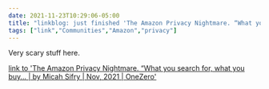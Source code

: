 ```yaml
---
date: 2021-11-23T10:29:06-05:00
title: "linkblog: just finished 'The Amazon Privacy Nightmare. “What you search for, what you buy… | by Micah Sifry | Nov, 2021 | OneZero'"
tags: ["link","Communities","Amazon","privacy"]
---
```

Very scary stuff here.
 
[link to 'The Amazon Privacy Nightmare. “What you search for, what you buy… | by Micah Sifry | Nov, 2021 | OneZero'](https://onezero.medium.com/the-amazon-privacy-nightmare-4b5f6f788a44)
